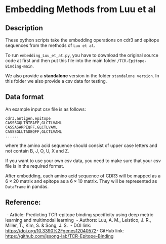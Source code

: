# Embedding Methods from Luu et al



## Description

These python scripts take the embedding operations on cdr3 and epitope sequences from the methods of `Luu et al`.

To run `embedding_Luu_et_at.py`, you have to download the original source code at first and then put this file into the main folder `/TCR-Epitope-Binding-main`.

We also provide a **standalone** version in the folder `standalone version`. In this folder we also provide a csv data for testing.



## Data format

An example input csv file is as follows:

```csv
cdr3,antigen.epitope
CASSSGQLTNTEAFF,GLCTLVAML
CASSASARPEQFF,GLCTLVAML
CASSSGLLTADEQFF,GLCTLVAML
......
```

where the amino acid sequence should consist of upper case letters and not contain B, J, O, U, X and Z. 

If you want to use your own csv data, you need to make sure that your csv file is in the required format.

After embedding, each amino acid sequence of CDR3 will be mapped as a $6\times20$ matrix and epitope as a $6\times10$ matrix. They will be represented as `DataFrame` in pandas.



## Reference:
​    \- Article: Predicting TCR-epitope binding specificity using deep metric learning and multimodal learning
​    \- Authors: Luu, A. M., Leistico, J. R., Miller, T., Kim, S. & Song, J. S.
​    \- DOI link: https://doi.org/10.3390%2Fgenes12040572
​    \- GitHub link: https://github.com/jssong-lab/TCR-Epitope-Binding